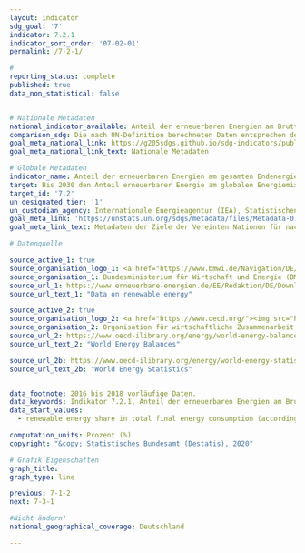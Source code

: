 ```yaml
---
layout: indicator
sdg_goal: '7'
indicator: 7.2.1
indicator_sort_order: '07-02-01'
permalink: /7-2-1/

#
reporting_status: complete
published: true
data_non_statistical: false


# Nationale Metadaten
national_indicator_available: Anteil der erneuerbaren Energien am Bruttoendenergieverbrauch (nach nationaler Definition) <br> Anteil der erneuerbaren Energien am gesamten Endenergieverbrauch (nach UN-Definition)
comparison_sdg: Die nach UN-Definition berechneten Daten entsprechen der Metadatenbeschreibung.
goal_meta_national_link: https://g205sdgs.github.io/sdg-indicators/public/MetaDe/7.2.1.pdf
goal_meta_national_link_text: Nationale Metadaten

# Globale Metadaten
indicator_name: Anteil der erneuerbaren Energien am gesamten Endenergieverbrauch
target: Bis 2030 den Anteil erneuerbarer Energie am globalen Energiemix deutlich erhöhen
target_id: '7.2'
un_designated_tier: '1'
un_custodian_agency: Internationale Energieagentur (IEA), Statistischen Division der UN (UNSD), UN Energy, Internationale Organisation für erneuerbare Energien (IRENA)
goal_meta_link: 'https://unstats.un.org/sdgs/metadata/files/Metadata-07-02-01.pdf '
goal_meta_link_text: Metadaten der Ziele der Vereinten Nationen für nachhaltige Entwicklung

# Datenquelle

source_active_1: true
source_organisation_logo_1: <a href="https://www.bmwi.de/Navigation/DE/Home/home.html"><img src="https://g205sdgs.github.io/sdg-indicators/public/logos/bmwi.png" alt="Logo BMWI"/></a>
source_organisation_1: Bundesministerium für Wirtschaft und Energie (BMWI)
source_url_1: https://www.erneuerbare-energien.de/EE/Redaktion/DE/Downloads/zeitreihen-zur-entwicklung-der-erneuerbaren-energien-in-deutschland-1990-2018-en.pdf?__blob=publicationFile&v=6
source_url_text_1: "Data on renewable energy"

source_active_2: true
source_organisation_logo_2: <a href="https://www.oecd.org/"><img src="https://g205sdgs.github.io/sdg-indicators/public/logos/oecd.png" alt="Logo OECD" /></a>
source_organisation_2: Organisation für wirtschaftliche Zusammenarbeit und Entwicklung (OECD)
source_url_2: https://www.oecd-ilibrary.org/energy/world-energy-balances_25186442
source_url_text_2: "World Energy Balances"

source_url_2b: https://www.oecd-ilibrary.org/energy/world-energy-statistics_25183885
source_url_text_2b: "World Energy Statistics"


data_footnote: 2016 bis 2018 vorläufige Daten.
data_keywords: Indikator 7.2.1, Anteil der erneuerbaren Energien am Bruttoendenergieverbrauch (nach nationaler Definition), Anteil der erneuerbaren Energien am gesamten Endenergieverbrauch (nach UN-Definition)
data_start_values:
  - renewable energy share in total final energy consumption (according to un definition) (%)

computation_units: Prozent (%)
copyright: "&copy; Statistisches Bundesamt (Destatis), 2020"

# Grafik Eigenschaften
graph_title:
graph_type: line

previous: 7-1-2
next: 7-3-1

#Nicht ändern!
national_geographical_coverage: Deutschland

---
```

